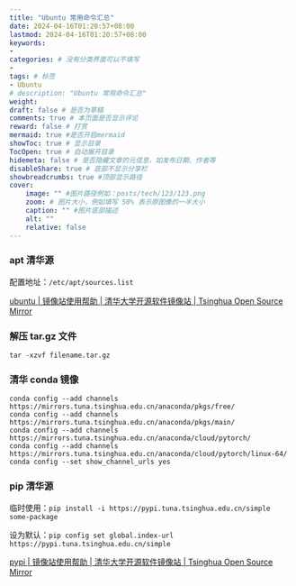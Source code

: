 ```yaml
---
title: "Ubuntu 常用命令汇总"
date: 2024-04-16T01:20:57+08:00
lastmod: 2024-04-16T01:20:57+08:00
keywords: 
- 
categories: # 没有分类界面可以不填写
- 
tags: # 标签
- Ubuntu
# description: "Ubuntu 常用命令汇总"
weight:
draft: false # 是否为草稿
comments: true # 本页面是否显示评论
reward: false # 打赏
mermaid: true #是否开启mermaid
showToc: true # 显示目录
TocOpen: true # 自动展开目录
hidemeta: false # 是否隐藏文章的元信息，如发布日期、作者等
disableShare: true # 底部不显示分享栏
showbreadcrumbs: true #顶部显示路径
cover:
    image: "" #图片路径例如：posts/tech/123/123.png
    zoom: # 图片大小，例如填写 50% 表示原图像的一半大小
    caption: "" #图片底部描述
    alt: ""
    relative: false
---
```


### apt 清华源

配置地址：`/etc/apt/sources.list`

[ubuntu | 镜像站使用帮助 | 清华大学开源软件镜像站 | Tsinghua Open Source Mirror](https://mirrors.tuna.tsinghua.edu.cn/help/ubuntu/)

### 解压 tar.gz 文件

```shell
tar -xzvf filename.tar.gz
```

### 清华 conda 镜像

```shell
conda config --add channels https://mirrors.tuna.tsinghua.edu.cn/anaconda/pkgs/free/
conda config --add channels https://mirrors.tuna.tsinghua.edu.cn/anaconda/pkgs/main/
conda config --add channels https://mirrors.tuna.tsinghua.edu.cn/anaconda/cloud/pytorch/
conda config --add channels https://mirrors.tuna.tsinghua.edu.cn/anaconda/cloud/pytorch/linux-64/
conda config --set show_channel_urls yes
```

### pip 清华源

临时使用：`pip install -i https://pypi.tuna.tsinghua.edu.cn/simple some-package`

设为默认：`pip config set global.index-url https://pypi.tuna.tsinghua.edu.cn/simple`

[pypi | 镜像站使用帮助 | 清华大学开源软件镜像站 | Tsinghua Open Source Mirror](https://mirrors.tuna.tsinghua.edu.cn/help/pypi/)
